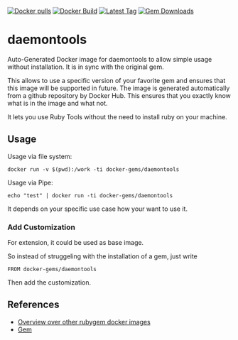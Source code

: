 [![Docker pulls](https://img.shields.io/docker/pulls/rubygem/daemontools.svg)](https://hub.docker.com/r/rubygem/daemontools/)
[![Docker Build](https://img.shields.io/docker/automated/rubygem/daemontools.svg)](https://hub.docker.com/r/rubygem/daemontools/)
[![Latest Tag](https://img.shields.io/github/tag/docker-rubygem/daemontools.svg)](https://hub.docker.com/r/rubygem/daemontools/)
[![Gem Downloads](https://img.shields.io/gem/dt/daemontools.svg)](https://rubygems.org/gems/daemontools/)
# daemontools

Auto-Generated Docker image for daemontools to allow simple usage without installation.
It is in sync with the original gem.

This allows to use a specific version of your favorite gem and ensures that this image will be supported in future.
The image is generated automatically from a github repository by Docker Hub.
This ensures that you exactly know what is in the image and what not.

It lets you use Ruby Tools without the need to install ruby on your machine.

## Usage

Usage via file system:

`docker run -v $(pwd):/work -ti docker-gems/daemontools`

Usage via Pipe:

`echo "test" | docker run -ti docker-gems/daemontools`

It depends on your specific use case how your want to use it.

### Add Customization

For extension, it could be used as base image.

So instead of struggeling with the installation of a gem, just write

`FROM docker-gems/daemontools`

Then add the customization.

## References

 - [Overview over other rubygem docker images](https://github.com/thinkbot/docker-rubygem)
 - [Gem](https://rubygems.org/gems/daemontools/)
